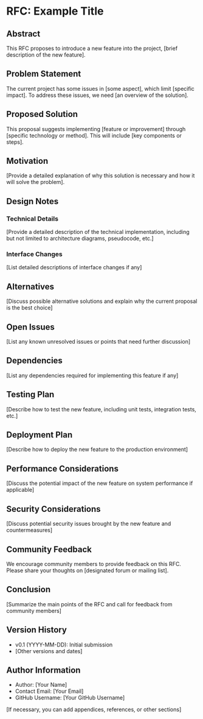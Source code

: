 # RFC: Example Title

## Abstract
This RFC proposes to introduce a new feature into the project, [brief description of the new feature].

## Problem Statement
The current project has some issues in [some aspect], which limit [specific impact]. To address these issues, we need [an overview of the solution].

## Proposed Solution
This proposal suggests implementing [feature or improvement] through [specific technology or method]. This will include [key components or steps].

## Motivation
[Provide a detailed explanation of why this solution is necessary and how it will solve the problem].

## Design Notes
### Technical Details
[Provide a detailed description of the technical implementation, including but not limited to architecture diagrams, pseudocode, etc.]

### Interface Changes
[List detailed descriptions of interface changes if any]

## Alternatives
[Discuss possible alternative solutions and explain why the current proposal is the best choice]

## Open Issues
[List any known unresolved issues or points that need further discussion]

## Dependencies
[List any dependencies required for implementing this feature if any]

## Testing Plan
[Describe how to test the new feature, including unit tests, integration tests, etc.]

## Deployment Plan
[Describe how to deploy the new feature to the production environment]

## Performance Considerations
[Discuss the potential impact of the new feature on system performance if applicable]

## Security Considerations
[Discuss potential security issues brought by the new feature and countermeasures]

## Community Feedback
We encourage community members to provide feedback on this RFC. Please share your thoughts on [designated forum or mailing list].

## Conclusion
[Summarize the main points of the RFC and call for feedback from community members]

## Version History
- v0.1 (YYYY-MM-DD): Initial submission
- [Other versions and dates]

## Author Information
- Author: [Your Name]
- Contact Email: [Your Email]
- GitHub Username: [Your GitHub Username]

[If necessary, you can add appendices, references, or other sections]
